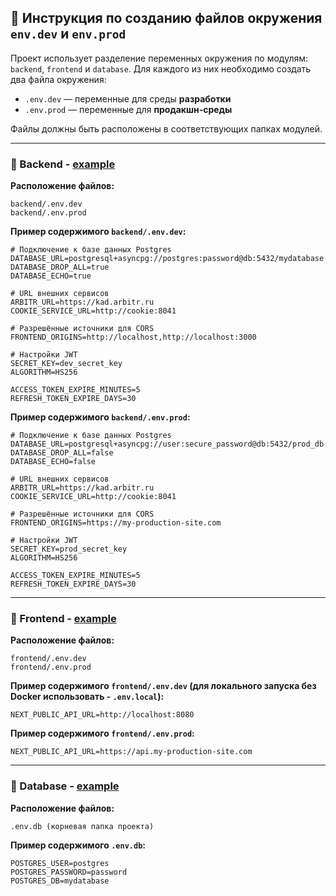 ## 📁 Инструкция по созданию файлов окружения `env.dev` и `env.prod`

Проект использует разделение переменных окружения по модулям: `backend`, `frontend` и `database`. Для каждого из них необходимо создать два файла окружения:

* `.env.dev` — переменные для среды **разработки**
* `.env.prod` — переменные для **продакшн-среды**

Файлы должны быть расположены в соответствующих папках модулей.

---

### 📂 Backend - [example](../backend/.env.example)

**Расположение файлов:**

```
backend/.env.dev  
backend/.env.prod
```

**Пример содержимого `backend/.env.dev`:**

```dotenv
# Подключение к базе данных Postgres
DATABASE_URL=postgresql+asyncpg://postgres:password@db:5432/mydatabase
DATABASE_DROP_ALL=true
DATABASE_ECHO=true

# URL внешних сервисов
ARBITR_URL=https://kad.arbitr.ru  
COOKIE_SERVICE_URL=http://cookie:8041

# Разрешённые источники для CORS
FRONTEND_ORIGINS=http://localhost,http://localhost:3000

# Настройки JWT
SECRET_KEY=dev_secret_key
ALGORITHM=HS256

ACCESS_TOKEN_EXPIRE_MINUTES=5
REFRESH_TOKEN_EXPIRE_DAYS=30
```

**Пример содержимого `backend/.env.prod`:**

```dotenv
# Подключение к базе данных Postgres
DATABASE_URL=postgresql+asyncpg://user:secure_password@db:5432/prod_db
DATABASE_DROP_ALL=false
DATABASE_ECHO=false

# URL внешних сервисов
ARBITR_URL=https://kad.arbitr.ru
COOKIE_SERVICE_URL=http://cookie:8041

# Разрешённые источники для CORS
FRONTEND_ORIGINS=https://my-production-site.com

# Настройки JWT
SECRET_KEY=prod_secret_key
ALGORITHM=HS256

ACCESS_TOKEN_EXPIRE_MINUTES=5
REFRESH_TOKEN_EXPIRE_DAYS=30
```

---

### 📂 Frontend - [example](../frontend/.env.example)

**Расположение файлов:**

```
frontend/.env.dev  
frontend/.env.prod
```

**Пример содержимого `frontend/.env.dev` (для локального запуска без Docker использовать - `.env.local`):**

```dotenv
NEXT_PUBLIC_API_URL=http://localhost:8080
```

**Пример содержимого `frontend/.env.prod`:**

```dotenv
NEXT_PUBLIC_API_URL=https://api.my-production-site.com
```

---

### 📂 Database - [example](../.env.db.example)

**Расположение файлов:**

```
.env.db (корневая папка проекта)
```

**Пример содержимого `.env.db`:**

```dotenv
POSTGRES_USER=postgres
POSTGRES_PASSWORD=password
POSTGRES_DB=mydatabase
```
